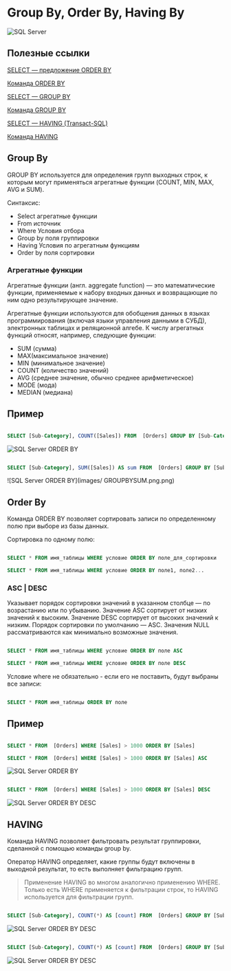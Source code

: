 # Group By, Order By, Having By 

![SQL Server](images/sql.png)

## Полезные ссылки
[SELECT — предложение ORDER BY](https://docs.microsoft.com/ru-ru/sql/t-sql/queries/select-order-by-clause-transact-sql?view=sql-server-2017)

[Команда ORDER BY](http://code.mu/sql/order-by.html)

[SELECT — GROUP BY](https://docs.microsoft.com/ru-ru/sql/t-sql/queries/select-group-by-transact-sql?view=sql-server-2017)

[Команда GROUP BY](http://code.mu/sql/group-by.html)

[SELECT — HAVING (Transact-SQL)](https://docs.microsoft.com/ru-ru/sql/t-sql/queries/select-having-transact-sql?view=sql-server-2017)

[Команда HAVING](http://code.mu/sql/having.html)


## Group By

GROUP BY используется для определения групп выходных строк, к которым могут применяться агрегатные функции (COUNT, MIN, MAX, AVG и SUM).

Синтаксис:
- Select агрегатные функции
- From источник
- Where Условия отбора
- Group by поля группировки
- Having Условия по агрегатным функциям
- Order by поля сортировки

### Агрегатные функции ###

Агрегатные функции (англ. aggregate function) — это математические функции, применяемые к набору входных данных и возвращающие по ним одно результирующее значение.

Агрегатные функции используются для обобщения данных в языках программирования (включая языки управления данными в СУБД), электронных таблицах и реляционной алгебе. К числу агрегатных функций относят, например, следующие функции:

- SUM (сумма)
- MAX(максимальное значение)
- MIN (минимальное значение)
- COUNT (количество значений)
- AVG (среднее значение, обычно среднее арифметическое)
- MODE (мода)
- MEDIAN (медиана)

## Пример 

```sql

SELECT [Sub-Category], COUNT([Sales]) FROM  [Orders] GROUP BY [Sub-Category]

```

![SQL Server ORDER BY](images/GROUPBYCOUNT.png)

```sql

SELECT [Sub-Category], SUM([Sales]) AS sum FROM  [Orders] GROUP BY [Sub-Category]

```

![SQL Server ORDER BY](images/ GROUPBYSUM.png.png)

## Order By

Команда ORDER BY позволяет сортировать записи по определенному полю при выборе из базы данных.

Сортировка по одному полю:

```sql

SELECT * FROM имя_таблицы WHERE условие ORDER BY поле_для_сортировки

SELECT * FROM имя_таблицы WHERE условие ORDER BY поле1, поле2...

```

### ASC | DESC ###

Указывает порядок сортировки значений в указанном столбце — по возрастанию или по убыванию. Значение ASC сортирует от низких значений к высоким. Значение DESC сортирует от высоких значений к низким. Порядок сортировки по умолчанию — ASC. Значения NULL рассматриваются как минимально возможные значения.

```sql

SELECT * FROM имя_таблицы WHERE условие ORDER BY поле ASC

SELECT * FROM имя_таблицы WHERE условие ORDER BY поле DESC

```

Условие where не обязательно - если его не поставить, будут выбраны все записи:


```sql

SELECT * FROM имя_таблицы ORDER BY поле

```

## Пример 

```sql

SELECT * FROM  [Orders] WHERE [Sales] > 1000 ORDER BY [Sales]

SELECT * FROM  [Orders] WHERE [Sales] > 1000 ORDER BY [Sales] ASC

```

![SQL Server ORDER BY](images/ORDERBY2.png)

```sql

SELECT * FROM  [Orders] WHERE [Sales] > 1000 ORDER BY [Sales] DESC

```

![SQL Server ORDER BY DESC](images/ORDERBY1.png)

## HAVING

Команда HAVING позволяет фильтровать результат группировки, сделанной с помощью команды group by.

Оператор HAVING определяет, какие группы будут включены в выходной результат, то есть выполняет фильтрацию групп.

> Применение HAVING во многом аналогично применению WHERE. Только есть WHERE применяется к фильтрации строк, то HAVING используется для фильтрации групп.

```sql

SELECT [Sub-Category], COUNT(*) AS [count] FROM  [Orders] GROUP BY [Sub-Category] 

```

![SQL Server ORDER BY DESC](images/ORDERBY1.png)

```sql

SELECT [Sub-Category], COUNT(*) AS [count] FROM  [Orders] GROUP BY [Sub-Category] HAVING COUNT(*)<=500

```

![SQL Server ORDER BY DESC](images/ORDERBY2.png)